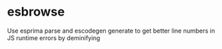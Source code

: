 # esbrowse
Use esprima parse and escodegen generate to get better line numbers in JS runtime errors by deminifying
